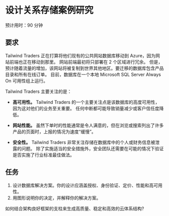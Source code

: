 ﻿---
casestudy:
    title: '设计关系型存储解决方案'
    module: '模块 4：设计关系型存储解决方案'
---
# 设计关系存储案例研究

预计用时：90 分钟

## 要求

Tailwind Traders 正在打算将他们现有的公共网站数据库移动到 Azure，因为网站前端也正在移动到那里。  网站前端最初将只部署在 2 个区域进行冗余。  但是，预计随着流量的增加，该网站将被复制到世界其他地区。要迁移的数据库包含产品目录和所有在线订单。  目前，数据库在一个本地 Microsoft SQL Server Always On 可用性组上运行。

Tailwind Traders 主要关注的是：

-	**高可用性。** Tailwind Traders 的一个主要关注点是该数据库的高度可用性，因为这对他们的业务至关重要。  任何中断都可能导致销量减少或客户信任度降低。

-	**网站性能。** 虽然下单时的性能通常是令人满意的，但在浏览或搜索列出了许多产品的页面时，上报的情况为速度“缓慢”。

-	**安全性。** Tailwind Traders 非常关注存储在数据库中的个人或财务信息被泄露的问题。  除了实施适当的安全措施外，安全团队还需要在可能的情况下验证是否实施了行业标准最佳做法。


## 任务

1.	设计数据库解决方案。你的设计应涵盖授权、身份验证、定价、性能和高可用性。 
2.	用图形说明你的决定，并解释你的解决方案。 

如何结合架构良好框架的支柱来生成高质量、稳定和高效的云体系结构?
